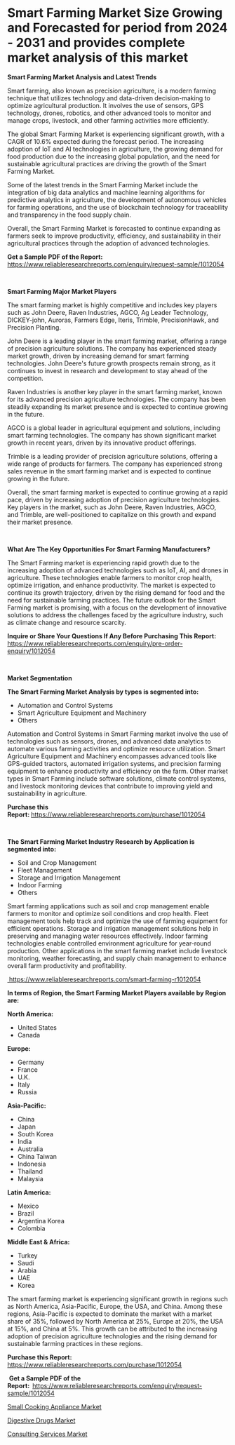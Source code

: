 <p><h1>Smart Farming Market Size Growing and Forecasted for period from 2024 - 2031 and provides complete market analysis of this market</h1></p><p><strong>Smart Farming Market Analysis and Latest Trends</strong></p>
<p><p>Smart farming, also known as precision agriculture, is a modern farming technique that utilizes technology and data-driven decision-making to optimize agricultural production. It involves the use of sensors, GPS technology, drones, robotics, and other advanced tools to monitor and manage crops, livestock, and other farming activities more efficiently.</p><p>The global Smart Farming Market is experiencing significant growth, with a CAGR of 10.6% expected during the forecast period. The increasing adoption of IoT and AI technologies in agriculture, the growing demand for food production due to the increasing global population, and the need for sustainable agricultural practices are driving the growth of the Smart Farming Market.</p><p>Some of the latest trends in the Smart Farming Market include the integration of big data analytics and machine learning algorithms for predictive analytics in agriculture, the development of autonomous vehicles for farming operations, and the use of blockchain technology for traceability and transparency in the food supply chain.</p><p>Overall, the Smart Farming Market is forecasted to continue expanding as farmers seek to improve productivity, efficiency, and sustainability in their agricultural practices through the adoption of advanced technologies.</p></p>
<p><strong>Get a Sample PDF of the Report:&nbsp;</strong> <a href="https://www.reliableresearchreports.com/enquiry/request-sample/1012054">https://www.reliableresearchreports.com/enquiry/request-sample/1012054</a></p>
<p>&nbsp;</p>
<p><strong>Smart Farming Major Market Players</strong></p>
<p><p>The smart farming market is highly competitive and includes key players such as John Deere, Raven Industries, AGCO, Ag Leader Technology, DICKEY-john, Auroras, Farmers Edge, Iteris, Trimble, PrecisionHawk, and Precision Planting.</p><p>John Deere is a leading player in the smart farming market, offering a range of precision agriculture solutions. The company has experienced steady market growth, driven by increasing demand for smart farming technologies. John Deere's future growth prospects remain strong, as it continues to invest in research and development to stay ahead of the competition.</p><p>Raven Industries is another key player in the smart farming market, known for its advanced precision agriculture technologies. The company has been steadily expanding its market presence and is expected to continue growing in the future.</p><p>AGCO is a global leader in agricultural equipment and solutions, including smart farming technologies. The company has shown significant market growth in recent years, driven by its innovative product offerings.</p><p>Trimble is a leading provider of precision agriculture solutions, offering a wide range of products for farmers. The company has experienced strong sales revenue in the smart farming market and is expected to continue growing in the future.</p><p>Overall, the smart farming market is expected to continue growing at a rapid pace, driven by increasing adoption of precision agriculture technologies. Key players in the market, such as John Deere, Raven Industries, AGCO, and Trimble, are well-positioned to capitalize on this growth and expand their market presence.</p></p>
<p>&nbsp;</p>
<p><strong>What Are The Key Opportunities For Smart Farming Manufacturers?</strong></p>
<p><p>The Smart Farming market is experiencing rapid growth due to the increasing adoption of advanced technologies such as IoT, AI, and drones in agriculture. These technologies enable farmers to monitor crop health, optimize irrigation, and enhance productivity. The market is expected to continue its growth trajectory, driven by the rising demand for food and the need for sustainable farming practices. The future outlook for the Smart Farming market is promising, with a focus on the development of innovative solutions to address the challenges faced by the agriculture industry, such as climate change and resource scarcity.</p></p>
<p><strong>Inquire or Share Your Questions If Any Before Purchasing This Report:</strong> <a href="https://www.reliableresearchreports.com/enquiry/pre-order-enquiry/1012054">https://www.reliableresearchreports.com/enquiry/pre-order-enquiry/1012054</a></p>
<p>&nbsp;</p>
<p><strong>Market Segmentation</strong></p>
<p><strong>The Smart Farming Market Analysis by types is segmented into:</strong></p>
<p><ul><li>Automation and Control Systems</li><li>Smart Agriculture Equipment and Machinery</li><li>Others</li></ul></p>
<p><p>Automation and Control Systems in Smart Farming market involve the use of technologies such as sensors, drones, and advanced data analytics to automate various farming activities and optimize resource utilization. Smart Agriculture Equipment and Machinery encompasses advanced tools like GPS-guided tractors, automated irrigation systems, and precision farming equipment to enhance productivity and efficiency on the farm. Other market types in Smart Farming include software solutions, climate control systems, and livestock monitoring devices that contribute to improving yield and sustainability in agriculture.</p></p>
<p><strong>Purchase this Report:&nbsp;</strong><a href="https://www.reliableresearchreports.com/purchase/1012054">https://www.reliableresearchreports.com/purchase/1012054</a></p>
<p>&nbsp;</p>
<p><strong>The Smart Farming Market Industry Research by Application is segmented into:</strong></p>
<p><ul><li>Soil and Crop Management</li><li>Fleet Management</li><li>Storage and Irrigation Management</li><li>Indoor Farming</li><li>Others</li></ul></p>
<p><p>Smart farming applications such as soil and crop management enable farmers to monitor and optimize soil conditions and crop health. Fleet management tools help track and optimize the use of farming equipment for efficient operations. Storage and irrigation management solutions help in preserving and managing water resources effectively. Indoor farming technologies enable controlled environment agriculture for year-round production. Other applications in the smart farming market include livestock monitoring, weather forecasting, and supply chain management to enhance overall farm productivity and profitability.</p></p>
<p><a href="https://www.reliableresearchreports.com/smart-farming-r1012054">&nbsp;https://www.reliableresearchreports.com/smart-farming-r1012054</a></p>
<p><strong>In terms of Region, the Smart Farming Market Players available by Region are:</strong></p>
<p>
    <p> <strong> North America: </strong>
        <ul>
            <li>United States</li>
            <li>Canada</li>
        </ul>
        </p> 
    <p> <strong> Europe: </strong>
        <ul>
            <li>Germany</li>
            <li>France</li>
            <li>U.K.</li>
            <li>Italy</li>
            <li>Russia</li>
        </ul>
        </p> 
    <p> <strong> Asia-Pacific: </strong>
        <ul>
            <li>China</li>
            <li>Japan</li>
            <li>South Korea</li>
            <li>India</li>
            <li>Australia</li>
            <li>China Taiwan</li>
            <li>Indonesia</li>
            <li>Thailand</li>
            <li>Malaysia</li>
        </ul>
        </p> 
    <p> <strong> Latin America: </strong>
        <ul>
            <li>Mexico</li>
            <li>Brazil</li>
            <li>Argentina Korea</li>
            <li>Colombia</li>
        </ul>
        </p> 
    <p> <strong> Middle East & Africa: </strong>
        <ul>
            <li>Turkey</li>
            <li>Saudi</li>
            <li>Arabia</li>
            <li>UAE</li>
            <li>Korea</li>
        </ul>
    </p>
    </p>
<p><p>The smart farming market is experiencing significant growth in regions such as North America, Asia-Pacific, Europe, the USA, and China. Among these regions, Asia-Pacific is expected to dominate the market with a market share of 35%, followed by North America at 25%, Europe at 20%, the USA at 15%, and China at 5%. This growth can be attributed to the increasing adoption of precision agriculture technologies and the rising demand for sustainable farming practices in these regions.</p></p>
<p><strong>Purchase this Report: </strong><a href="https://www.reliableresearchreports.com/purchase/1012054">https://www.reliableresearchreports.com/purchase/1012054</a></p>
<p>&nbsp;<strong>Get a Sample PDF of the Report:&nbsp;&nbsp;</strong><a href="https://www.reliableresearchreports.com/enquiry/request-sample/1012054">https://www.reliableresearchreports.com/enquiry/request-sample/1012054</a></p>
<p><strong></strong></p>
<p><p><a href="https://www.linkedin.com/pulse/small-cooking-appliance-market-analysis-sze-forecasted-period-12cdf">Small Cooking Appliance Market</a></p><p><a href="https://www.linkedin.com/pulse/digestive-drugs-market-share-evolution-growth-trends-2024-2031-yuqvf">Digestive Drugs Market</a></p><p><a href="https://github.com/gracielawharr/Market-Research-Report-List-1/blob/main/consulting-services-market.md">Consulting Services Market</a></p></p>